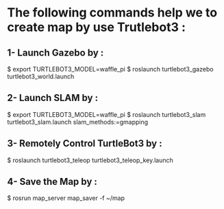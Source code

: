 # The following commands help we to create map by use Trutlebot3 :
## 1- Launch Gazebo by :
$ export TURTLEBOT3_MODEL=waffle_pi 
$ roslaunch turtlebot3_gazebo turtlebot3_world.launch
## 2- Launch SLAM by :
$ export TURTLEBOT3_MODEL=waffle_pi 
$ roslaunch turtlebot3_slam turtlebot3_slam.launch slam_methods:=gmapping
## 3- Remotely Control TurtleBot3 by :
$ roslaunch turtlebot3_teleop turtlebot3_teleop_key.launch
## 4- Save the Map by :
$ rosrun map_server map_saver -f ~/map

